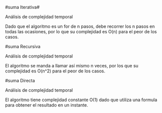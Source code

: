 #suma Iterativa#

Análisis de complejidad temporal

Dado que el algoritmo es un for de n pasos, debe recorrer los n pasos en todas las ocasiones, por lo que su complejidad es O(n) para el peor de los casos.

#suma Recursiva

Análisis de complejidad temporal

El algoritmo se manda a llamar así mismo n veces, por los que su complejidad es O(n^2) para el peor de los casos.

#suma Directa

Análisis de complejidad temporal

El algoritmo tiene complejidad constante O(1) dado que utiliza una formula para obtener el resultado en un instante.
